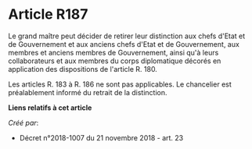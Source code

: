 # Article R187

Le grand maître peut décider de retirer leur distinction aux chefs d'Etat et de Gouvernement et aux anciens chefs d'Etat et
de Gouvernement, aux membres et anciens membres de Gouvernement, ainsi qu'à leurs collaborateurs et aux membres du corps
diplomatique décorés en application des dispositions de l'article R. 180.

Les articles R. 183 à R. 186 ne sont pas applicables. Le chancelier est préalablement informé du retrait de la distinction.

**Liens relatifs à cet article**

_Créé par_:

  - Décret n°2018-1007 du 21 novembre 2018 - art. 23
